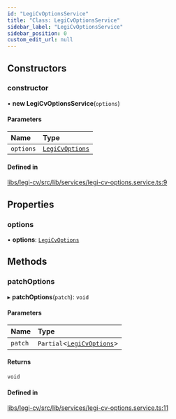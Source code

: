 ```yaml
---
id: "LegiCvOptionsService"
title: "Class: LegiCvOptionsService"
sidebar_label: "LegiCvOptionsService"
sidebar_position: 0
custom_edit_url: null
---
```


## Constructors

### constructor

• **new LegiCvOptionsService**(`options`)

#### Parameters

| Name | Type |
| :------ | :------ |
| `options` | [`LegiCvOptions`](../interfaces/LegiCvOptions) |

#### Defined in

[libs/legi-cv/src/lib/services/legi-cv-options.service.ts:9](https://github.com/cognizone/ng-cognizone/blob/0401c67/libs/legi-cv/src/lib/services/legi-cv-options.service.ts#L9)

## Properties

### options

• **options**: [`LegiCvOptions`](../interfaces/LegiCvOptions)

## Methods

### patchOptions

▸ **patchOptions**(`patch`): `void`

#### Parameters

| Name | Type |
| :------ | :------ |
| `patch` | `Partial`<[`LegiCvOptions`](../interfaces/LegiCvOptions)\> |

#### Returns

`void`

#### Defined in

[libs/legi-cv/src/lib/services/legi-cv-options.service.ts:11](https://github.com/cognizone/ng-cognizone/blob/0401c67/libs/legi-cv/src/lib/services/legi-cv-options.service.ts#L11)
